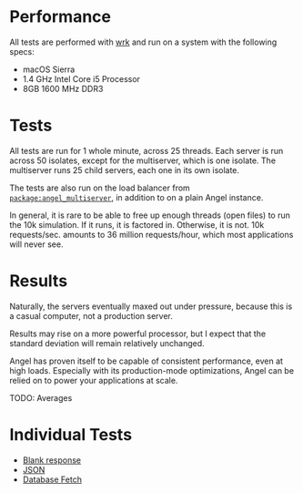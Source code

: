 # Performance
All tests are performed with
[wrk](https://github.com/wg/wrk)
and run on a system with the following specs:
* macOS Sierra
* 1.4 GHz Intel Core i5 Processor
* 8GB 1600 MHz DDR3

# Tests
All tests are run for 1 whole minute, across 25 threads.
Each server is run across 50 isolates, except for the multiserver,
which is one isolate. The multiserver runs 25 child servers, each one
in its own isolate.

The tests are also run on the load balancer from
[`package:angel_multiserver`](https://github.com/angel-dart/multiserver),
in addition to on a plain Angel instance.

In general, it is rare to be able to free up enough threads (open files)
to run the 10k simulation. If it runs, it is factored in. Otherwise, it is not.
10k requests/sec. amounts to 36 million requests/hour, which most applications will never see.


# Results
Naturally, the servers eventually maxed out under pressure,
because this is a casual computer, not a production server.

Results may rise on a more powerful processor, but I expect that
the standard deviation will remain relatively unchanged.

Angel has proven itself to be capable of consistent performance, even
at high loads. Especially with its production-mode optimizations, Angel
can be relied on to power your applications at scale.

TODO: Averages

# Individual Tests
* [Blank response](blank.md)
* [JSON](test.md)
* [Database Fetch](database.md)